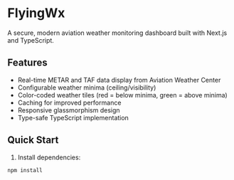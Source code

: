 # FlyingWx

A secure, modern aviation weather monitoring dashboard built with Next.js and TypeScript.

## Features

- Real-time METAR and TAF data display from Aviation Weather Center
- Configurable weather minima (ceiling/visibility)
- Color-coded weather tiles (red = below minima, green = above minima)
- Caching for improved performance
- Responsive glassmorphism design
- Type-safe TypeScript implementation

## Quick Start

1. Install dependencies:
```bash
npm install
